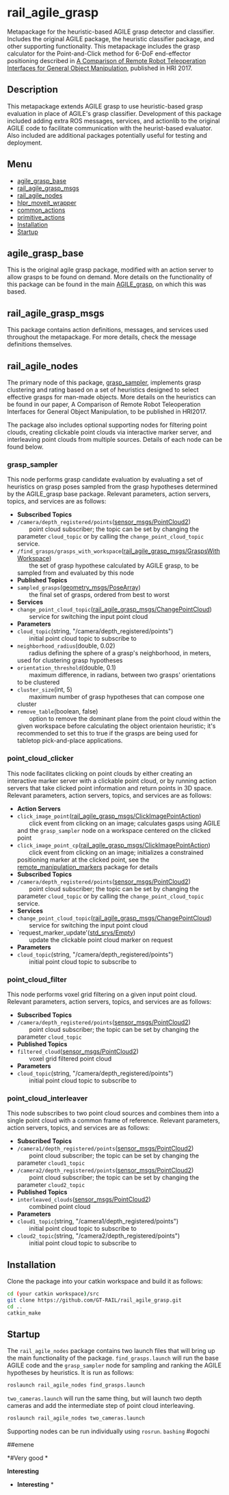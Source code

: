 # rail_agile_grasp
Metapackage for the heuristic-based AGILE grasp detector and classifier. Includes the original AGILE package, the heuristic classifier package, and other supporting functionality.  This metapackage includes the grasp calculator for the Point-and-Click method for 6-DoF end-effector positioning described in [A Comparison of Remote Robot Teleoperation Interfaces for General Object Manipulation](http://dl.acm.org/citation.cfm?id=3020249), published in HRI 2017.

## Description
This metapackage extends AGILE grasp to use heuristic-based grasp evaluation in place of AGILE's grasp classifier.  Development of this package included adding extra ROS messages, services, and actionlib to the original AGILE code to facilitate communication with the heurist-based evaluator.  Also included are additional packages potentially useful for testing and deployment.

## Menu
 * [agile_grasp_base](#agile_grasp_base)
 * [rail_agile_grasp_msgs](#rail_agile_grasp_msgs)
 * [rail_agile_nodes](#rail_agile_nodes)
  * [hlpr_moveit_wrapper](#hlpr_moveit_wrapper)
  * [common_actions](#common_actions)
  * [primitive_actions](#primitive_actions)
 * [Installation](#installation)
 * [Startup](#startup)
 

## agile_grasp_base
This is the original agile grasp package, modified with an action server to allow grasps to be found on demand.  More details on the functionality of this package can be found in the main [AGILE_grasp](https://github.com/atenpas/agile_grasp), on which this was based.

## rail_agile_grasp_msgs
This package contains action definitions, messages, and services used throughout the metapackage.  For more details, check the message definitions themselves.

## rail_agile_nodes
The primary node of this package, [grasp_sampler](#grasp_sampler), implements grasp clustering and rating based on a set of heuristics designed to select effective grasps for man-made objects.  More details on the heuristics can be found in our paper, A Comparison of Remote Robot Teleoperation Interfaces for General Object Manipulation, to be published in HRI2017.

The package also includes optional supporting nodes for filtering point clouds, creating clickable point clouds via interactive marker server, and interleaving point clouds from multiple sources.  Details of each node can be found below.

### grasp_sampler
This node performs grasp candidate evaluation by evaluating a set of heuristics on grasp poses sampled from the grasp hypotheses determined by the AGILE_grasp base package.  Relevant parameters, action servers, topics, and services are as follows:
 * **Subscribed Topics**
  * `/camera/depth_registered/points`([sensor_msgs/PointCloud2](http://docs.ros.org/indigo/api/sensor_msgs/html/msg/PointCloud2.html))  
 &nbsp;&nbsp;&nbsp;&nbsp;&nbsp;&nbsp; point cloud subscriber; the topic can be set by changing the parameter `cloud_topic` or by calling the `change_point_cloud_topic` service.
  * `/find_grasps/grasps_with_workspace`([rail_agile_grasp_msgs/GraspsWithWorkspace](https://github.com/GT-RAIL/rail_agile_grasp/blob/master/rail_agile_grasp_msgs/msg/GraspsWithWorkspace.msg))  
 &nbsp;&nbsp;&nbsp;&nbsp;&nbsp;&nbsp; the set of grasp hypothese calculated by AGILE grasp, to be sampled from and evaluated by this node
 * **Published Topics**
  * `sampled_grasps`([geometry_msgs/PoseArray](http://docs.ros.org/indigo/api/geometry_msgs/html/msg/PoseArray.html))  
 &nbsp;&nbsp;&nbsp;&nbsp;&nbsp;&nbsp; the final set of grasps, ordered from best to worst
 * **Services**
  * `change_point_cloud_topic`([rail_agile_grasp_msgs/ChangePointCloud](https://github.com/GT-RAIL/rail_agile_grasp/blob/master/rail_agile_grasp_msgs/srv/ChangePointCloud.srv))  
 &nbsp;&nbsp;&nbsp;&nbsp;&nbsp;&nbsp; service for switching the input point cloud
 * **Parameters**
  * `cloud_topic`(string, "/camera/depth_registered/points")  
 &nbsp;&nbsp;&nbsp;&nbsp;&nbsp;&nbsp; initial point cloud topic to subscribe to
  * `neighborhood_radius`(double, 0.02)  
 &nbsp;&nbsp;&nbsp;&nbsp;&nbsp;&nbsp; radius defining the sphere of a grasp's neighborhood, in meters, used for clustering grasp hypotheses
  * `orientation_threshold`(double, 0.1)  
 &nbsp;&nbsp;&nbsp;&nbsp;&nbsp;&nbsp; maximum difference, in radians, between two grasps' orientations to be clustered
  * `cluster_size`(int, 5)  
 &nbsp;&nbsp;&nbsp;&nbsp;&nbsp;&nbsp; maximum number of grasp hypotheses that can compose one cluster
  * `remove_table`(boolean, false)  
 &nbsp;&nbsp;&nbsp;&nbsp;&nbsp;&nbsp; option to remove the dominant plane from the point cloud within the given workspace before calculating the object orientaion heuristic; it's recommended to set this to true if the grasps are being used for tabletop pick-and-place applications.

### point_cloud_clicker
This node facilitates clicking on point clouds by either creating an interactive marker server with a clickable point cloud, or by running action servers that take clicked point information and return points in 3D space.  Relevant parameters, action servers, topics, and services are as follows:
 * **Action Servers**
  * `click_image_point`([rail_agile_grasp_msgs/ClickImagePointAction](https://github.com/GT-RAIL/rail_agile_grasp/blob/master/rail_agile_grasp_msgs/action/ClickImagePoint.action))  
 &nbsp;&nbsp;&nbsp;&nbsp;&nbsp;&nbsp; click event from clicking on an image; calculates gasps using AGILE and the `grasp_sampler` node on a workspace centered on the clicked point
 * `click_image_point_cp`([rail_agile_grasp_msgs/ClickImagePointAction](https://github.com/GT-RAIL/rail_agile_grasp/blob/master/rail_agile_grasp_msgs/action/ClickImagePoint.action))  
 &nbsp;&nbsp;&nbsp;&nbsp;&nbsp;&nbsp; click event from clicking on an image; initializes a constrained positioning marker at the clicked point, see the [remote_manipulation_markers](http://wiki.ros.org/remote_manipulation_markers) package for details
 * **Subscribed Topics**
  * `/camera/depth_registered/points`([sensor_msgs/PointCloud2](http://docs.ros.org/indigo/api/sensor_msgs/html/msg/PointCloud2.html))  
 &nbsp;&nbsp;&nbsp;&nbsp;&nbsp;&nbsp; point cloud subscriber; the topic can be set by changing the parameter `cloud_topic` or by calling the `change_point_cloud_topic` service.
 * **Services**
  * `change_point_cloud_topic`([rail_agile_grasp_msgs/ChangePointCloud](https://github.com/GT-RAIL/rail_agile_grasp/blob/master/rail_agile_grasp_msgs/srv/ChangePointCloud.srv))  
 &nbsp;&nbsp;&nbsp;&nbsp;&nbsp;&nbsp; service for switching the input point cloud
  * `request_marker_update'([std_srvs/Empty](http://docs.ros.org/indigo/api/std_srvs/html/srv/Empty.html))  
 &nbsp;&nbsp;&nbsp;&nbsp;&nbsp;&nbsp; update the clickable point cloud marker on request
 * **Parameters**
  * `cloud_topic`(string, "/camera/depth_registered/points")  
 &nbsp;&nbsp;&nbsp;&nbsp;&nbsp;&nbsp; initial point cloud topic to subscribe to

### point_cloud_filter
This node performs voxel grid filtering on a given input point cloud.  Relevant parameters, action servers, topics, and services are as follows:
 * **Subscribed Topics**
  * `/camera/depth_registered/points`([sensor_msgs/PointCloud2](http://docs.ros.org/indigo/api/sensor_msgs/html/msg/PointCloud2.html))  
 &nbsp;&nbsp;&nbsp;&nbsp;&nbsp;&nbsp; point cloud subscriber; the topic can be set by changing the parameter `cloud_topic`
 * **Published Topics**
  * `filtered_cloud`([sensor_msgs/PointCloud2](http://docs.ros.org/indigo/api/sensor_msgs/html/msg/PointCloud2.html))  
 &nbsp;&nbsp;&nbsp;&nbsp;&nbsp;&nbsp; voxel grid filtered point cloud
 * **Parameters**
  * `cloud_topic`(string, "/camera/depth_registered/points")  
 &nbsp;&nbsp;&nbsp;&nbsp;&nbsp;&nbsp; initial point cloud topic to subscribe to

### point_cloud_interleaver
This node subscribes to two point cloud sources and combines them into a single point cloud with a common frame of reference.  Relevant parameters, action servers, topics, and services are as follows:
 * **Subscribed Topics**
  * `/camera1/depth_registered/points`([sensor_msgs/PointCloud2](http://docs.ros.org/indigo/api/sensor_msgs/html/msg/PointCloud2.html))  
 &nbsp;&nbsp;&nbsp;&nbsp;&nbsp;&nbsp; point cloud subscriber; the topic can be set by changing the parameter `cloud1_topic`
  * `/camera2/depth_registered/points`([sensor_msgs/PointCloud2](http://docs.ros.org/indigo/api/sensor_msgs/html/msg/PointCloud2.html))  
 &nbsp;&nbsp;&nbsp;&nbsp;&nbsp;&nbsp; point cloud subscriber; the topic can be set by changing the parameter `cloud2_topic`
 * **Published Topics**
  * `interleaved_clouds`([sensor_msgs/PointCloud2](http://docs.ros.org/indigo/api/sensor_msgs/html/msg/PointCloud2.html))  
 &nbsp;&nbsp;&nbsp;&nbsp;&nbsp;&nbsp; combined point cloud
 * **Parameters**
  * `cloud1_topic`(string, "/camera1/depth_registered/points")  
 &nbsp;&nbsp;&nbsp;&nbsp;&nbsp;&nbsp; initial point cloud topic to subscribe to
  * `cloud2_topic`(string, "/camera2/depth_registered/points")  
 &nbsp;&nbsp;&nbsp;&nbsp;&nbsp;&nbsp; initial point cloud topic to subscribe to

## Installation
Clone the package into your catkin workspace and build it as follows:
```bash
cd (your catkin workspace)/src
git clone https://github.com/GT-RAIL/rail_agile_grasp.git
cd ..
catkin_make
```

## Startup
The `rail_agile_nodes` package contains two launch files that will bring up the main functionality of the package.  `find_grasps.launch` will run the base AGILE code and the `grasp_sampler` node for sampling and ranking the AGILE hypotheses by heuristics.  It is run as follows:
```bash
roslaunch rail_agile_nodes find_grasps.launch
```

`two_cameras.launch` will run the same thing, but will launch two depth cameras and add the intermediate step of point cloud interleaving.
```bash
roslaunch rail_agile_nodes two_cameras.launch
```

Supporting nodes can be run individually using `rosrun`.
```bashing``` 
#ogochi

##emene

*#Very good *

**Interesting**

* **Interesting** *

